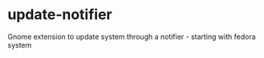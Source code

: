 # update-notifier
Gnome extension to update system through a notifier - starting with fedora system
